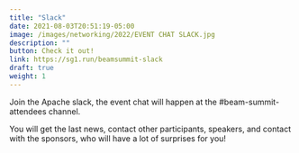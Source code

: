```yaml
---
title: "Slack"
date: 2021-08-03T20:51:19-05:00
image: /images/networking/2022/EVENT CHAT SLACK.jpg
description: ""
button: Check it out! 
link: https://sg1.run/beamsummit-slack
draft: true
weight: 1
---
```


Join the Apache slack, the event chat will happen at the #beam-summit-attendees channel. 

You will get the last news, contact other participants, speakers, and contact with the sponsors, who will have a lot of surprises for you!


